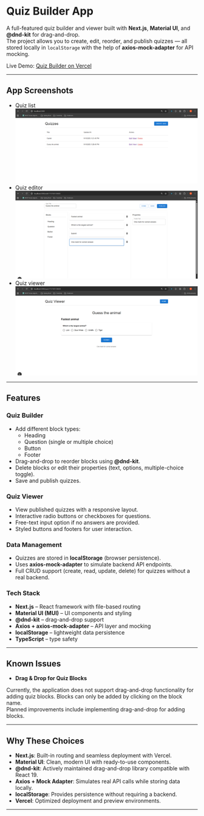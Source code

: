 # Quiz Builder App

A full-featured quiz builder and viewer built with **Next.js**, **Material UI**, and **@dnd-kit** for drag-and-drop.  
The project allows you to create, edit, reorder, and publish quizzes — all stored locally in `localStorage` with the help of **axios-mock-adapter** for API mocking.

Live Demo: [Quiz Builder on Vercel](https://quiz-builder-frontend-liard.vercel.app/)

---

## App Screenshots

- Quiz list
  ![Quiz list screenshot](./assets/quizList.png)
- Quiz editor
  ![Quiz editor screenshot](./assets/quizEditor.png)
- Quiz viewer
  ![Quiz viewer screenshot](./assets/quizViewer.png)

---

## Features

### Quiz Builder

- Add different block types:
  - Heading
  - Question (single or multiple choice)
  - Button
  - Footer
- Drag-and-drop to reorder blocks using **@dnd-kit**.
- Delete blocks or edit their properties (text, options, multiple-choice toggle).
- Save and publish quizzes.

### Quiz Viewer

- View published quizzes with a responsive layout.
- Interactive radio buttons or checkboxes for questions.
- Free-text input option if no answers are provided.
- Styled buttons and footers for user interaction.

### Data Management

- Quizzes are stored in **localStorage** (browser persistence).
- Uses **axios-mock-adapter** to simulate backend API endpoints.
- Full CRUD support (create, read, update, delete) for quizzes without a real backend.

### Tech Stack

- **Next.js** – React framework with file-based routing
- **Material UI (MUI)** – UI components and styling
- **@dnd-kit** – drag-and-drop support
- **Axios + axios-mock-adapter** – API layer and mocking
- **localStorage** – lightweight data persistence
- **TypeScript** – type safety

---

## Known Issues

- **Drag & Drop for Quiz Blocks**

Currently, the application does not support drag-and-drop functionality for adding quiz blocks. Blocks can only be added by clicking on the block name.  
Planned improvements include implementing drag-and-drop for adding blocks.

---

## Why These Choices

- **Next.js**: Built-in routing and seamless deployment with Vercel.
- **Material UI**: Clean, modern UI with ready-to-use components.
- **@dnd-kit**: Actively maintained drag-and-drop library compatible with React 19.
- **Axios + Mock Adapter**: Simulates real API calls while storing data locally.
- **localStorage**: Provides persistence without requiring a backend.
- **Vercel**: Optimized deployment and preview environments.

---
